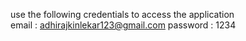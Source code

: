 use the following credentials to access the application      
email : adhirajkinlekar123@gmail.com
password : 1234

